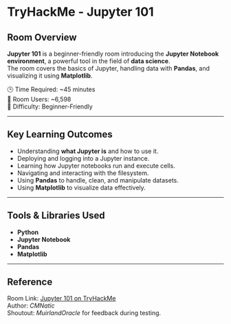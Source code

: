 # TryHackMe - Jupyter 101

## Room Overview
**Jupyter 101** is a beginner-friendly room introducing the **Jupyter Notebook environment**, a powerful tool in the field of **data science**.  
The room covers the basics of Jupyter, handling data with **Pandas**, and visualizing it using **Matplotlib**.  

🕒 Time Required: ~45 minutes  
👥 Room Users: ~6,598  
🎯 Difficulty: Beginner-Friendly

---

## Key Learning Outcomes
- Understanding **what Jupyter is** and how to use it.
- Deploying and logging into a Jupyter instance.
- Learning how Jupyter notebooks run and execute cells.
- Navigating and interacting with the filesystem.
- Using **Pandas** to handle, clean, and manipulate datasets.
- Using **Matplotlib** to visualize data effectively.

---

## Tools & Libraries Used
- **Python**
- **Jupyter Notebook**
- **Pandas**
- **Matplotlib**

---

## Reference
Room Link: [Jupyter 101 on TryHackMe](https://tryhackme.com)  
Author: *CMNatic*  
Shoutout: *MuirlandOracle* for feedback during testing.
